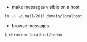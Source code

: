 * make messages visible on a host

``` sh
ln -s ~/.mail/2016 domain/localhost
```

* browse messages

``` sh
$ chromium localhost/today
```
